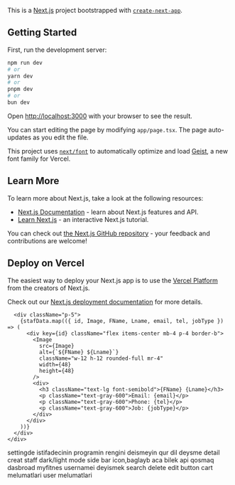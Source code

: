 This is a [Next.js](https://nextjs.org) project bootstrapped with [`create-next-app`](https://nextjs.org/docs/app/api-reference/cli/create-next-app).

## Getting Started

First, run the development server:

```bash
npm run dev
# or
yarn dev
# or
pnpm dev
# or
bun dev
```

Open [http://localhost:3000](http://localhost:3000) with your browser to see the result.

You can start editing the page by modifying `app/page.tsx`. The page auto-updates as you edit the file.

This project uses [`next/font`](https://nextjs.org/docs/app/building-your-application/optimizing/fonts) to automatically optimize and load [Geist](https://vercel.com/font), a new font family for Vercel.

## Learn More

To learn more about Next.js, take a look at the following resources:

- [Next.js Documentation](https://nextjs.org/docs) - learn about Next.js features and API.
- [Learn Next.js](https://nextjs.org/learn) - an interactive Next.js tutorial.

You can check out [the Next.js GitHub repository](https://github.com/vercel/next.js) - your feedback and contributions are welcome!

## Deploy on Vercel

The easiest way to deploy your Next.js app is to use the [Vercel Platform](https://vercel.com/new?utm_medium=default-template&filter=next.js&utm_source=create-next-app&utm_campaign=create-next-app-readme) from the creators of Next.js.

Check out our [Next.js deployment documentation](https://nextjs.org/docs/app/building-your-application/deploying) for more details.


      <div className="p-5">
        {stafData.map(({ id, Image, FName, Lname, email, tel, jobType }) => (
          <div key={id} className="flex items-center mb-4 p-4 border-b">
            <Image
              src={Image}
              alt={`${FName} ${Lname}`}
              className="w-12 h-12 rounded-full mr-4"
              width={48} 
              height={48} 
            />
            <div>
              <h3 className="text-lg font-semibold">{FName} {Lname}</h3>
              <p className="text-gray-600">Email: {email}</p>
              <p className="text-gray-600">Phone: {tel}</p>
              <p className="text-gray-600">Job: {jobType}</p>
            </div>
          </div>
        ))}
      </div>
    </div>
 



 settingde istifadecinin programin rengini deismeyin qur
 dil deysme
 detail
 creat staff
 dark/light mode
 side bar icon,baglayb aca bilek
 api qosmaq
 dasbroad 
 myfitnes usernamei deyismek
 search
 delete 
 edit button
 cart melumatlari
 user melumatlari
